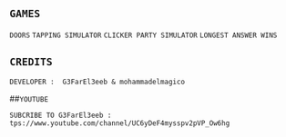 ## ````GAMES````
``DOORS`` ``TAPPING SIMULATOR`` ``CLICKER PARTY SIMULATOR`` ``LONGEST ANSWER WINS``
## ``CREDITS``
``DEVELOPER :  G3FarEl3eeb & mohammadelmagico``

##``YOUTUBE``

``SUBCRIBE TO G3FarEl3eeb :``    ``tps://www.youtube.com/channel/UC6yDeF4mysspv2pVP_Ow6hg``
